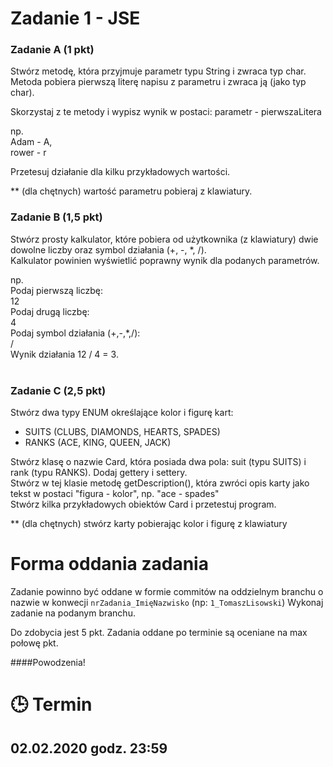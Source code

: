 # Zadanie 1 - JSE

### Zadanie A (1 pkt)
Stwórz metodę, która przyjmuje parametr typu String i zwraca typ char.
Metoda pobiera pierwszą literę napisu z parametru i zwraca ją (jako typ char).

Skorzystaj z te metody i wypisz wynik w postaci: parametr - pierwszaLitera

np.<br/>
Adam - A, <br/>
rower - r

Przetesuj działanie dla kilku przykładowych wartości.

** (dla chętnych) wartość parametru pobieraj z klawiatury. 
<br/>

### Zadanie B (1,5 pkt)
Stwórz prosty kalkulator, które pobiera od użytkownika (z klawiatury) dwie dowolne liczby oraz symbol działania (+, -, *, /). <br/>
Kalkulator powinien wyświetlić poprawny wynik dla podanych parametrów.

np.<br/>
Podaj pierwszą liczbę:<br/>
12<br/>
Podaj drugą liczbę:<br/>
4<br/>
Podaj symbol działania (+,-,*,/):<br/>
/<br/>
Wynik działania 12 / 4 = 3.<br/>
<br/>

### Zadanie C (2,5 pkt)
Stwórz dwa typy ENUM określające kolor i figurę kart: <br/>
* SUITS (CLUBS, DIAMONDS, HEARTS, SPADES) <br/>
* RANKS (ACE, KING, QUEEN, JACK) <br/>
 
Stwórz klasę o nazwie Card, która posiada dwa pola: suit (typu SUITS) i rank (typu RANKS). Dodaj gettery i settery. <br/>
Stwórz w tej klasie metodę getDescription(), która zwróci opis karty jako tekst w postaci "figura - kolor", np. "ace - spades" <br/>
Stwórz kilka przykładowych obiektów Card i przetestuj program.

** (dla chętnych) stwórz karty pobierając kolor i figurę z klawiatury

# Forma oddania zadania
Zadanie powinno być oddane w formie commitów na oddzielnym branchu o nazwie w konwecji `nrZadania_ImięNazwisko` (np: `1_TomaszLisowski`)
Wykonaj zadanie na podanym branchu.

Do zdobycia jest 5 pkt.
Zadania oddane po terminie są oceniane na max połowę pkt.

####Powodzenia!

# :clock3: Termin
## 02.02.2020 godz. 23:59

